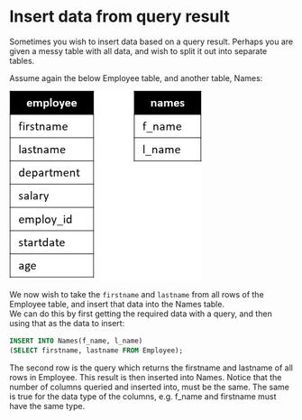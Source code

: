 # Insert data from query result
Sometimes you wish to insert data based on a query result. Perhaps you are given a messy table with all data, and wish to split it out into separate tables.

Assume again the below Employee table, and another table, Names:

![EmployeeAndNames](EmployeeAndNames.png)

We now wish to take the `firstname` and `lastname` from all rows of the Employee table, and insert that data into the Names table.  
We can do this by first getting the required data with a query, and then using that as the data to insert:
```sql
INSERT INTO Names(f_name, l_name)
(SELECT firstname, lastname FROM Employee);
```
The second row is the query which returns the firstname and lastname of all rows in Employee. This result is then inserted into Names. Notice that the number of columns queried and inserted into, must be the same. The same is true for the data type of the columns, e.g. f_name and firstname must have the same type. 